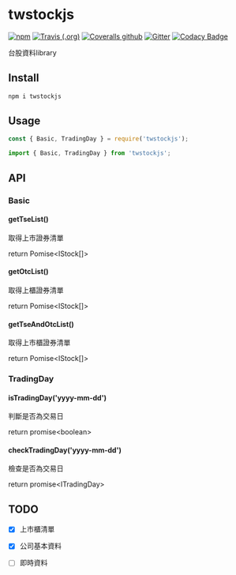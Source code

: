 # twstockjs

[![npm](https://img.shields.io/npm/v/twstockjs)](https://www.npmjs.com/package/twstockjs)
[![Travis (.org)](https://img.shields.io/travis/bigtongue5566/twstockjs)](https://travis-ci.org/bigtongue5566/twstockjs)
[![Coveralls github](https://img.shields.io/coveralls/github/bigtongue5566/twstockjs)](https://coveralls.io/github/bigtongue5566/twstockjs)
[![Gitter](https://img.shields.io/gitter/room/bigtongue5566/twstockjs)](https://gitter.im/twstockjs/community)
[![Codacy Badge](https://api.codacy.com/project/badge/Grade/8075958aa3b64d849ed4ea54321bb524)](https://www.codacy.com/manual/bigtongue5566/twstockjs?utm_source=github.com&amp;utm_medium=referral&amp;utm_content=bigtongue5566/twstockjs&amp;utm_campaign=Badge_Grade)

台股資料library

## Install

```bash
npm i twstockjs
```

## Usage

```javascript
const { Basic, TradingDay } = require('twstockjs');
```

```typescript
import { Basic, TradingDay } from 'twstockjs';
```

## API

### Basic

#### getTseList()

取得上市證券清單

return Pomise\<IStock[]\>

#### getOtcList()

取得上櫃證券清單

return Pomise\<IStock[]\>

#### getTseAndOtcList()

取得上市櫃證券清單

return Pomise\<IStock[]\>

### TradingDay

#### isTradingDay('yyyy-mm-dd')

判斷是否為交易日

return promise\<boolean\>

#### checkTradingDay('yyyy-mm-dd')

檢查是否為交易日

return promise\<ITradingDay\>

## TODO

- [x] 上市櫃清單

- [x] 公司基本資料

- [ ] 即時資料
